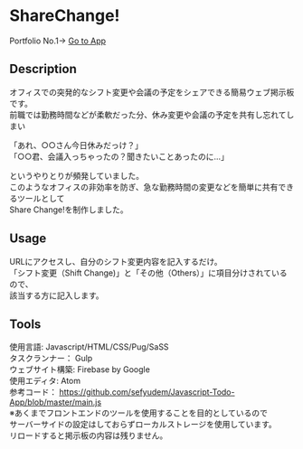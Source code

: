 # ShareChange!
Portfolio No.1→ [Go to App](https://sharechange-7bb88.web.app)

## Description
オフィスでの突発的なシフト変更や会議の予定をシェアできる簡易ウェブ掲示板です。  
前職では勤務時間などが柔軟だった分、休み変更や会議の予定を共有し忘れてしまい  

「あれ、○○さん今日休みだっけ？」  
「○○君、会議入っちゃったの？聞きたいことあったのに…」  

というやりとりが頻発していました。  
このようなオフィスの非効率を防ぎ、急な勤務時間の変更などを簡単に共有できるツールとして  
Share Change!を制作しました。  

## Usage
URLにアクセスし、自分のシフト変更内容を記入するだけ。  
「シフト変更（Shift Change)」と「その他（Others）」に項目分けされているので、  
該当する方に記入します。  

## Tools
使用言語: Javascript/HTML/CSS/Pug/SaSS  
タスクランナー： Gulp  
ウェブサイト構築: Firebase by Google  
使用エディタ: Atom  
参考コード： https://github.com/sefyudem/Javascript-Todo-App/blob/master/main.js  
※あくまでフロントエンドのツールを使用することを目的としているので  
サーバーサイドの設定はしておらずローカルストレージを使用しています。  
リロードすると掲示板の内容は残りません。
